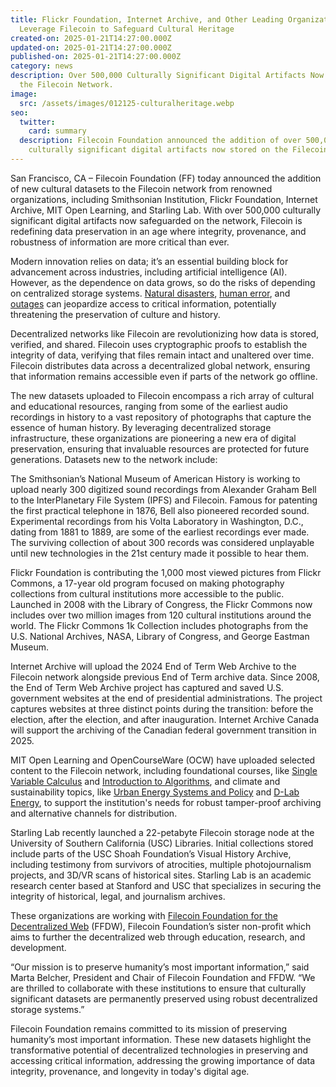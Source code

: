 ```yaml
---
title: Flickr Foundation, Internet Archive, and Other Leading Organizations
  Leverage Filecoin to Safeguard Cultural Heritage
created-on: 2025-01-21T14:27:00.000Z
updated-on: 2025-01-21T14:27:00.000Z
published-on: 2025-01-21T14:27:00.000Z
category: news
description: Over 500,000 Culturally Significant Digital Artifacts Now Stored on
  the Filecoin Network.
image:
  src: /assets/images/012125-culturalheritage.webp
seo:
  twitter:
    card: summary
  description: Filecoin Foundation announced the addition of over 500,000
    culturally significant digital artifacts now stored on the Filecoin Network.
---
```

San Francisco, CA – Filecoin Foundation (FF) today announced the addition of new cultural datasets to the Filecoin network from renowned organizations, including Smithsonian Institution, Flickr Foundation, Internet Archive, MIT Open Learning, and Starling Lab. With over 500,000 culturally significant digital artifacts now safeguarded on the network, Filecoin is redefining data preservation in an age where integrity, provenance, and robustness of information are more critical than ever.

Modern innovation relies on data; it’s an essential building block for advancement across industries, including artificial intelligence (AI). However, as the dependence on data grows, so do the risks of depending on centralized storage systems. [Natural disasters](https://www.axios.com/2024/06/25/weather-service-computer-network-outage), [human error](https://www.nytimes.com/interactive/2024/07/19/technology/crowdstrike-outage-explained.html), and [outages](https://www.bbc.com/news/articles/c623jr6kxz2o) can jeopardize access to critical information, potentially threatening the preservation of culture and history.  

Decentralized networks like Filecoin are revolutionizing how data is stored, verified, and shared. Filecoin uses cryptographic proofs to establish the integrity of data, verifying that files remain intact and unaltered over time. Filecoin distributes data across a decentralized global network, ensuring that information remains accessible even if parts of the network go offline. 

The new datasets uploaded to Filecoin encompass a rich array of cultural and educational resources, ranging from some of the earliest audio recordings in history to a vast repository of photographs that capture the essence of human history. By leveraging decentralized storage infrastructure, these organizations are pioneering a new era of digital preservation, ensuring that invaluable resources are protected for future generations. Datasets new to the network include: 

The Smithsonian’s National Museum of American History is working to upload nearly 300 digitized sound recordings from Alexander Graham Bell to the InterPlanetary File System (IPFS) and Filecoin. Famous for patenting the first practical telephone in 1876, Bell also pioneered recorded sound. Experimental recordings from his Volta Laboratory in Washington, D.C., dating from 1881 to 1889, are some of the earliest recordings ever made. The surviving collection of about 300 records was considered unplayable until new technologies in the 21st century made it possible to hear them.

Flickr Foundation is contributing the 1,000 most viewed pictures from Flickr Commons, a 17-year old program focused on making photography collections from cultural institutions more accessible to the public. Launched in 2008 with the Library of Congress, the Flickr Commons now includes over two million images from 120 cultural institutions around the world. The Flickr Commons 1k Collection includes photographs from the U.S. National Archives, NASA, Library of Congress, and George Eastman Museum.

Internet Archive will upload the 2024 End of Term Web Archive to the Filecoin network alongside previous End of Term archive data. Since 2008, the End of Term Web Archive project has captured and saved U.S. government websites at the end of presidential administrations. The project captures websites at three distinct points during the transition: before the election, after the election, and after inauguration. Internet Archive Canada will support the archiving of the Canadian federal government transition in 2025.

MIT Open Learning and OpenCourseWare (OCW) have uploaded selected content to the Filecoin network, including foundational courses, like [Single Variable Calculus](https://ocw.mit.edu/courses/18-01sc-single-variable-calculus-fall-2010/) and [Introduction to Algorithms](https://ocw.mit.edu/courses/6-006-introduction-to-algorithms-spring-2020/), and climate and sustainability topics, like [Urban Energy Systems and Policy](https://ocw.mit.edu/courses/11-165j-urban-energy-systems-and-policy-fall-2022/) and [D-Lab Energy](https://ocw.mit.edu/courses/ec-711-d-lab-energy-spring-2011/), to support the institution's needs for robust tamper-proof archiving and alternative channels for distribution.

Starling Lab recently launched a 22-petabyte Filecoin storage node at the University of Southern California (USC) Libraries. Initial collections stored include parts of the USC Shoah Foundation’s Visual History Archive, including testimony from survivors of atrocities, multiple photojournalism projects, and 3D/VR scans of historical sites. Starling Lab is an academic research center based at Stanford and USC that specializes in securing the integrity of historical, legal, and journalism archives. 

These organizations are working with [Filecoin Foundation for the Decentralized Web](https://ffdweb.org/) (FFDW), Filecoin Foundation’s sister non-profit which aims to further the decentralized web through education, research, and development.

“Our mission is to preserve humanity’s most important information,” said Marta Belcher, President and Chair of Filecoin Foundation and FFDW. “We are thrilled to collaborate with these institutions to ensure that culturally significant datasets are permanently preserved using robust decentralized storage systems.” 

Filecoin Foundation remains committed to its mission of preserving humanity’s most important information. These new datasets highlight the transformative potential of decentralized technologies in preserving and accessing critical information, addressing the growing importance of data integrity, provenance, and longevity in today's digital age.[](mailto:jordan@fil.org)
